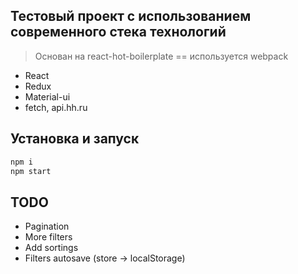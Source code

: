 ## Тестовый проект с использованием современного стека технологий

> Основан на react-hot-boilerplate == используется webpack

* React
* Redux
* Material-ui
* fetch, api.hh.ru

## Установка и запуск

```bash
npm i
npm start
```

## TODO

* Pagination
* More filters
* Add sortings
* Filters autosave (store -> localStorage)
